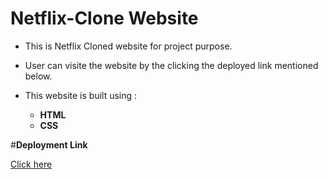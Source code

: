 # Netflix-Clone Website

- This is Netflix Cloned website for project purpose.
- User can visite the website by the clicking the deployed link mentioned below.
 
 
- This website is built using :
    -  **HTML**
    -  **CSS**

 #**Deployment Link**
 
[Click here](https://netflix-clone-l6pauubiq-karanr05.vercel.app/)


